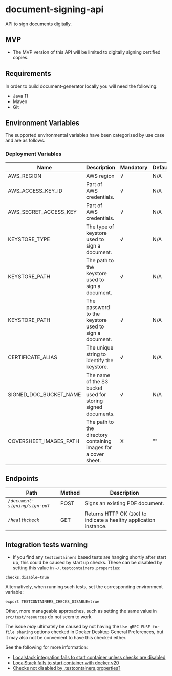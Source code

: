 # document-signing-api
API to sign documents digitally.

## MVP

* The MVP version of this API will be limited to digitally signing certified copies.

## Requirements
In order to build document-generator locally you will need the following:
- Java 11
- Maven
- Git

## Environment Variables

The supported environmental variables have been categorised by use case and are as follows.

### Deployment Variables
| Name                   | Description                                                    | Mandatory | Default | Example                     |
|------------------------|----------------------------------------------------------------|-----------|---------|-----------------------------|
| AWS_REGION             | AWS region                                                     | √         | N/A     | `eu-west-2`                 |
| AWS_ACCESS_KEY_ID      | Part of AWS credentials.                                       | √         | N/A     | `ASIA...`                   |
| AWS_SECRET_ACCESS_KEY  | Part of AWS credentials.                                       | √         | N/A     | `UgO8...`                   |
| KEYSTORE_TYPE          | The type of keystore used to sign a document.                  | √         | N/A     | `pkcs12`                    |
| KEYSTORE_PATH          | The path to the keystore used to sign a document.              | √         | N/A     | `/keystore.p12`             |
| KEYSTORE_PATH          | The password to the keystore used to sign a document.          | √         | N/A     | `examplepassword`           |
| CERTIFICATE_ALIAS      | The unique string to identify the keystore.                    | √         | N/A     | `mykeystore`                |
| SIGNED_DOC_BUCKET_NAME | The name of the S3 bucket used for storing signed documents.   | √         | N/A     | `document-signing-api`      |
| COVERSHEET_IMAGES_PATH | The path to the directory containing images for a cover sheet. | X         | ""      | `/app/resources/coversheet` |

## Endpoints
| Path                           | Method | Description                                                         |
|--------------------------------|--------|---------------------------------------------------------------------|
| *`/document-signing/sign-pdf`* | POST   | Signs an existing PDF document.                                     |
| *`/healthcheck`*               | GET    | Returns HTTP OK (`200`) to indicate a healthy application instance. |

## Integration tests warning

* If you find any `testcontainers` based tests are hanging shortly after start up, this could be caused by start up 
checks. These can be disabled by setting this value in `~/.testcontainers.properties`:

```
checks.disable=true
```

Alternatively, when running such tests, set the corresponding environment variable:

```
export TESTCONTAINERS_CHECKS_DISABLE=true
```

Other, more manageable approaches, such as setting the same value in  `src/test/resources` do not seem to work.

The issue _may_ ultimately be caused by not having the `Use gRPC FUSE for file sharing` options checked in 
Docker Desktop General Preferences, but it may also not be convenient to have this checked either.

See the following for more information:

* [Localstack integration fails to start container unless checks are disabled ](https://github.com/testcontainers/testcontainers-java/issues/3790)
* [LocalStack fails to start container with docker v20](https://github.com/localstack/localstack/issues/3446)
* [Checks not disabled by .testcontainers.properties?](https://github.com/testcontainers/testcontainers-java/issues/2312)



